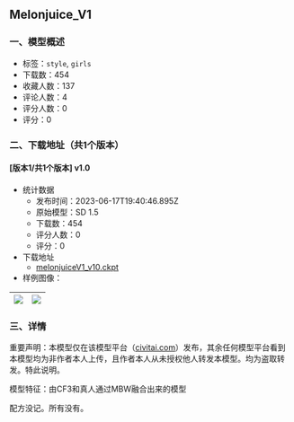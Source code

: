 ## Melonjuice_V1
### 一、模型概述

- 标签：`style`, `girls`
- 下载数：454
- 收藏人数：137
- 评论人数：4
- 评分人数：0
- 评分：0

### 二、下载地址（共1个版本）

#### [版本1/共1个版本] v1.0

- 统计数据
  - 发布时间：2023-06-17T19:40:46.895Z
  - 原始模型：SD 1.5
  - 下载数：454
  - 评分人数：0
  - 评分：0
- 下载地址
  - [melonjuiceV1_v10.ckpt](https://civitai.com/api/download/models/94669)
- 样例图像：

| <img src="https://image.civitai.com/xG1nkqKTMzGDvpLrqFT7WA/0fc845f9-0b66-4848-a396-59737da6758e/width=450/1183826.jpeg" /> | <img src="https://image.civitai.com/xG1nkqKTMzGDvpLrqFT7WA/01ebd4c8-e208-4021-af6b-96b1cd69362a/width=450/1183829.jpeg" /> |
| ---- | ---- |


### 三、详情
<p>重要声明：本模型仅在该模型平台（<a target="_blank" rel="ugc" href="http://civitai.com">civitai.com</a>）发布，其余任何模型平台看到本模型均为非作者本人上传，且作者本人从未授权他人转发本模型。均为盗取转发。特此说明。</p><p></p><p>模型特征：由CF3和真人通过MBW融合出来的模型</p><p>配方没记。所有没有。</p>